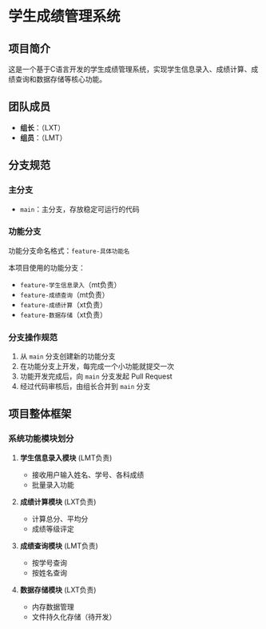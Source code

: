 # 学生成绩管理系统

## 项目简介
这是一个基于C语言开发的学生成绩管理系统，实现学生信息录入、成绩计算、成绩查询和数据存储等核心功能。

## 团队成员
- **组长**：（LXT）
- **组员**：（LMT）

## 分支规范

### 主分支
- `main`：主分支，存放稳定可运行的代码

### 功能分支
功能分支命名格式：`feature-具体功能名`

本项目使用的功能分支：
- `feature-学生信息录入`（mt负责）
- `feature-成绩查询`（mt负责）
- `feature-成绩计算`（xt负责）
- `feature-数据存储`（xt负责）

### 分支操作规范
1. 从 `main` 分支创建新的功能分支
2. 在功能分支上开发，每完成一个小功能就提交一次
3. 功能开发完成后，向 `main` 分支发起 Pull Request
4. 经过代码审核后，由组长合并到 `main` 分支

## 项目整体框架

### 系统功能模块划分
1. **学生信息录入模块** (LMT负责)
   - 接收用户输入姓名、学号、各科成绩
   - 批量录入功能
   
2. **成绩计算模块** (LXT负责)  
   - 计算总分、平均分
   - 成绩等级评定
   
3. **成绩查询模块** (LMT负责)
   - 按学号查询
   - 按姓名查询
   
4. **数据存储模块** (LXT负责)
   - 内存数据管理
   - 文件持久化存储（待开发）




